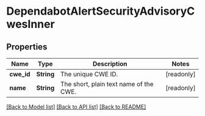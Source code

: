 # DependabotAlertSecurityAdvisoryCwesInner

## Properties

Name | Type | Description | Notes
------------ | ------------- | ------------- | -------------
**cwe_id** | **String** | The unique CWE ID. | [readonly]
**name** | **String** | The short, plain text name of the CWE. | [readonly]

[[Back to Model list]](../README.md#documentation-for-models) [[Back to API list]](../README.md#documentation-for-api-endpoints) [[Back to README]](../README.md)


